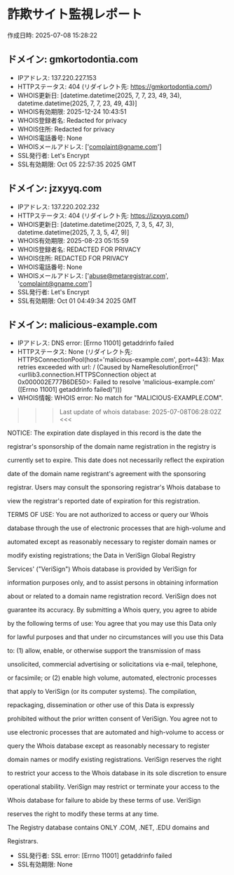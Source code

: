 # 詐欺サイト監視レポート

作成日時: 2025-07-08 15:28:22

## ドメイン: gmkortodontia.com
- IPアドレス: 137.220.227.153
- HTTPステータス: 404 (リダイレクト先: https://gmkortodontia.com/)
- WHOIS更新日: [datetime.datetime(2025, 7, 7, 23, 49, 34), datetime.datetime(2025, 7, 7, 23, 49, 43)]
- WHOIS有効期限: 2025-12-24 10:43:51
- WHOIS登録者名: Redacted for privacy
- WHOIS住所: Redacted for privacy
- WHOIS電話番号: None
- WHOISメールアドレス: ['complaint@gname.com']
- SSL発行者: Let's Encrypt
- SSL有効期限: Oct 05 22:57:35 2025 GMT

## ドメイン: jzxyyq.com
- IPアドレス: 137.220.202.232
- HTTPステータス: 404 (リダイレクト先: https://jzxyyq.com/)
- WHOIS更新日: [datetime.datetime(2025, 7, 3, 5, 47, 3), datetime.datetime(2025, 7, 3, 5, 47, 9)]
- WHOIS有効期限: 2025-08-23 05:15:59
- WHOIS登録者名: REDACTED FOR PRIVACY
- WHOIS住所: REDACTED FOR PRIVACY
- WHOIS電話番号: None
- WHOISメールアドレス: ['abuse@metaregistrar.com', 'complaint@gname.com']
- SSL発行者: Let's Encrypt
- SSL有効期限: Oct 01 04:49:34 2025 GMT

## ドメイン: malicious-example.com
- IPアドレス: DNS error: [Errno 11001] getaddrinfo failed
- HTTPステータス: None (リダイレクト先: HTTPSConnectionPool(host='malicious-example.com', port=443): Max retries exceeded with url: / (Caused by NameResolutionError("<urllib3.connection.HTTPSConnection object at 0x000002E777B6DE50>: Failed to resolve 'malicious-example.com' ([Errno 11001] getaddrinfo failed)")))
- WHOIS情報: WHOIS error: No match for "MALICIOUS-EXAMPLE.COM".
>>> Last update of whois database: 2025-07-08T06:28:02Z <<<

NOTICE: The expiration date displayed in this record is the date the
registrar's sponsorship of the domain name registration in the registry is
currently set to expire. This date does not necessarily reflect the expiration
date of the domain name registrant's agreement with the sponsoring
registrar.  Users may consult the sponsoring registrar's Whois database to
view the registrar's reported date of expiration for this registration.

TERMS OF USE: You are not authorized to access or query our Whois
database through the use of electronic processes that are high-volume and
automated except as reasonably necessary to register domain names or
modify existing registrations; the Data in VeriSign Global Registry
Services' ("VeriSign") Whois database is provided by VeriSign for
information purposes only, and to assist persons in obtaining information
about or related to a domain name registration record. VeriSign does not
guarantee its accuracy. By submitting a Whois query, you agree to abide
by the following terms of use: You agree that you may use this Data only
for lawful purposes and that under no circumstances will you use this Data
to: (1) allow, enable, or otherwise support the transmission of mass
unsolicited, commercial advertising or solicitations via e-mail, telephone,
or facsimile; or (2) enable high volume, automated, electronic processes
that apply to VeriSign (or its computer systems). The compilation,
repackaging, dissemination or other use of this Data is expressly
prohibited without the prior written consent of VeriSign. You agree not to
use electronic processes that are automated and high-volume to access or
query the Whois database except as reasonably necessary to register
domain names or modify existing registrations. VeriSign reserves the right
to restrict your access to the Whois database in its sole discretion to ensure
operational stability.  VeriSign may restrict or terminate your access to the
Whois database for failure to abide by these terms of use. VeriSign
reserves the right to modify these terms at any time.

The Registry database contains ONLY .COM, .NET, .EDU domains and
Registrars.

- SSL発行者: SSL error: [Errno 11001] getaddrinfo failed
- SSL有効期限: None
